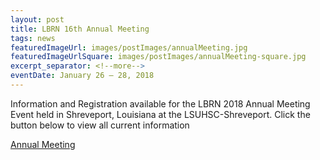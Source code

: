 ```yaml
---
layout: post
title: LBRN 16th Annual Meeting
tags: news
featuredImageUrl: images/postImages/annualMeeting.jpg
featuredImageUrlSquare: images/postImages/annualMeeting-square.jpg
excerpt_separator: <!--more-->
eventDate: January 26 — 28, 2018
---
```

<!-- event date not necessary -->
<p>Information and Registration available for the LBRN 2018 Annual Meeting Event held in Shreveport, Louisiana at the LSUHSC-Shreveport.<!--more--> Click the button below to view all current information </p>
  <a class="button" href="{{ "/annual-meetings.html" | relative_url }}">Annual Meeting</a>

